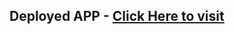 ## Deployed APP - <a href="https://coinhub-crypto-djml8rv17-chirag-devdas-projects.vercel.app/">Click Here to visit</a>
